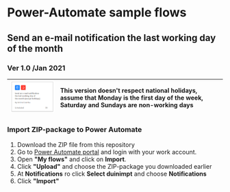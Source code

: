 # Power-Automate sample flows
## Send an e-mail notification the last working day of the month
### Ver 1.0 /Jan 2021


| ![Send an e-mail notification the last working day of the month](https://github.com/Michal-Ziemba/Power-Automate/blob/main/Send%20an%20e-mail%20notification%20the%20last%20working%20day%20of%20the%20month/Send%20an%20e-mail%20notification%20the%20last%20working%20day%20of%20the%20month.png) | This version doesn't respect national holidays, assume that Monday is the first day of the week, Saturday and Sundays are non-working days |
| ------ |:------ |

### Import ZIP-package to Power Automate
1. Download the ZIP file from this repository
2. Go to [Power Automate portal](https://flow.microsoft.com) and login with your work account.
3. Open **"My flows"** and click on **Import**.
4. Click **"Upload"** and choose the ZIP-package you downloaded earlier 
5. At **Notifications** ro click **Select duinimpt** and choose **Notifications**
6. Click **"Import"**


